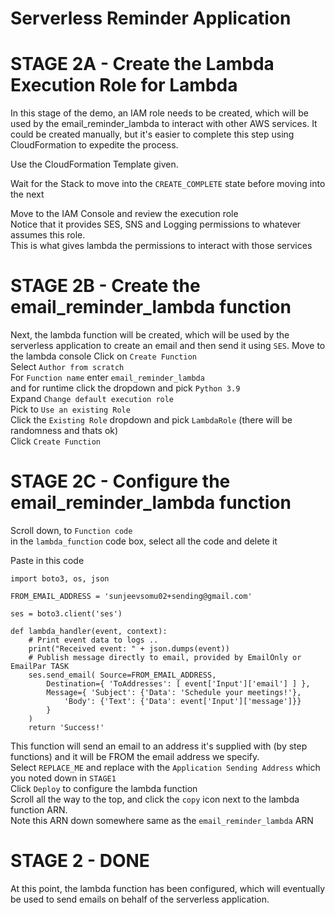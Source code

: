 # Serverless Reminder Application

# STAGE 2A - Create the Lambda Execution Role for Lambda

In this stage of the demo, an IAM role needs to be created, which will be used by the email_reminder_lambda to interact with other AWS services. It could be created manually, but it's easier to complete this step using CloudFormation to expedite the process.
 
Use the CloudFormation Template given.

Wait for the Stack to move into the `CREATE_COMPLETE` state before moving into the next  

Move to the IAM Console and review the execution role  
Notice that it provides SES, SNS and Logging permissions to whatever assumes this role.    
This is what gives lambda the permissions to interact with those services    


# STAGE 2B - Create the email_reminder_lambda function

Next, the lambda function will be created, which will be used by the serverless application to create an email and then send it using `SES`.
Move to the lambda console 
Click on `Create Function`  
Select `Author from scratch`  
For `Function name` enter `email_reminder_lambda`  
and for runtime click the dropdown and pick `Python 3.9`  
Expand `Change default execution role`  
Pick to `Use an existing Role`  
Click the `Existing Role` dropdown and pick `LambdaRole` (there will be randomness and thats ok)  
Click `Create Function`  

# STAGE 2C - Configure the email_reminder_lambda function

Scroll down, to `Function code`  
in the `lambda_function` code box, select all the code and delete it  

Paste in this code

```
import boto3, os, json

FROM_EMAIL_ADDRESS = 'sunjeevsomu02+sending@gmail.com'

ses = boto3.client('ses')

def lambda_handler(event, context):
    # Print event data to logs .. 
    print("Received event: " + json.dumps(event))
    # Publish message directly to email, provided by EmailOnly or EmailPar TASK
    ses.send_email( Source=FROM_EMAIL_ADDRESS,
        Destination={ 'ToAddresses': [ event['Input']['email'] ] }, 
        Message={ 'Subject': {'Data': 'Schedule your meetings!'},
            'Body': {'Text': {'Data': event['Input']['message']}}
        }
    )
    return 'Success!'

```

This function will send an email to an address it's supplied with (by step functions) and it will be FROM the email address we specify.    
Select `REPLACE_ME` and replace with the `Application Sending Address` which you noted down in `STAGE1`    
Click `Deploy` to configure the lambda function    
Scroll all the way to the top, and click the `copy` icon next to the lambda function ARN.  
Note this ARN down somewhere same as the `email_reminder_lambda` ARN    

# STAGE 2 - DONE   

At this point, the lambda function has been configured, which will eventually be used to send emails on behalf of the serverless application.
